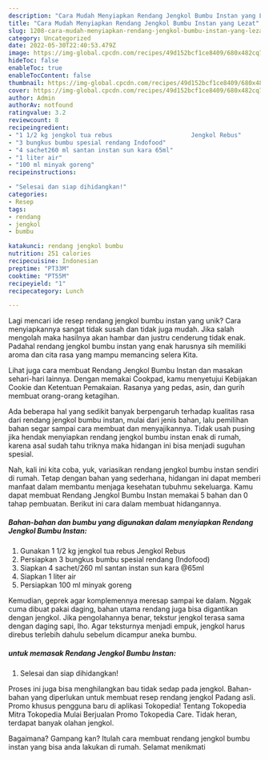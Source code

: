 ```yaml
---
description: "Cara Mudah Menyiapkan Rendang Jengkol Bumbu Instan yang Lezat"
title: "Cara Mudah Menyiapkan Rendang Jengkol Bumbu Instan yang Lezat"
slug: 1208-cara-mudah-menyiapkan-rendang-jengkol-bumbu-instan-yang-lezat
category: Uncategorized
date: 2022-05-30T22:40:53.479Z
image: https://img-global.cpcdn.com/recipes/49d152bcf1ce8409/680x482cq70/rendang-jengkol-bumbu-instan-foto-resep-utama.jpg
hideToc: false
enableToc: true
enableTocContent: false
thumbnail: https://img-global.cpcdn.com/recipes/49d152bcf1ce8409/680x482cq70/rendang-jengkol-bumbu-instan-foto-resep-utama.jpg
cover: https://img-global.cpcdn.com/recipes/49d152bcf1ce8409/680x482cq70/rendang-jengkol-bumbu-instan-foto-resep-utama.jpg
author: Admin
authorAv: notfound
ratingvalue: 3.2
reviewcount: 8
recipeingredient:
- "1 1/2 kg jengkol tua rebus                      Jengkol Rebus"
- "3 bungkus bumbu spesial rendang Indofood"
- "4 sachet260 ml santan instan sun kara 65ml"
- "1 liter air"
- "100 ml minyak goreng"
recipeinstructions:

- "Selesai dan siap dihidangkan!"
categories:
- Resep
tags:
- rendang
- jengkol
- bumbu

katakunci: rendang jengkol bumbu 
nutrition: 251 calories
recipecuisine: Indonesian
preptime: "PT33M"
cooktime: "PT55M"
recipeyield: "1"
recipecategory: Lunch

---
```





Lagi mencari ide resep rendang jengkol bumbu instan yang unik? Cara menyiapkannya sangat tidak susah dan tidak juga mudah. Jika salah mengolah maka hasilnya akan hambar dan justru cenderung tidak enak. Padahal rendang jengkol bumbu instan yang enak harusnya sih memiliki aroma dan cita rasa yang mampu memancing selera Kita.





Lihat juga cara membuat Rendang Jengkol Bumbu Instan dan masakan sehari-hari lainnya. Dengan memakai Cookpad, kamu menyetujui Kebijakan Cookie dan Ketentuan Pemakaian. Rasanya yang pedas, asin, dan gurih membuat orang-orang ketagihan.

Ada beberapa hal yang sedikit banyak berpengaruh terhadap kualitas rasa dari rendang jengkol bumbu instan, mulai dari jenis bahan, lalu pemilihan bahan segar sampai cara membuat dan menyajikannya. Tidak usah pusing jika hendak menyiapkan rendang jengkol bumbu instan enak di rumah, karena asal sudah tahu triknya maka hidangan ini bisa menjadi suguhan spesial.






Nah, kali ini kita coba, yuk, variasikan rendang jengkol bumbu instan sendiri di rumah. Tetap dengan bahan yang sederhana, hidangan ini dapat memberi manfaat dalam membantu menjaga kesehatan tubuhmu sekeluarga. Kamu dapat membuat Rendang Jengkol Bumbu Instan memakai 5 bahan dan 0 tahap pembuatan. Berikut ini cara dalam membuat hidangannya.

<!--inarticleads1-->

##### Bahan-bahan dan bumbu yang digunakan dalam menyiapkan Rendang Jengkol Bumbu Instan:

1. Gunakan 1 1/2 kg jengkol tua rebus                      Jengkol Rebus
1. Persiapkan 3 bungkus bumbu spesial rendang (Indofood)
1. Siapkan 4 sachet/260 ml santan instan sun kara @65ml
1. Siapkan 1 liter air
1. Persiapkan 100 ml minyak goreng


Kemudian, geprek agar komplemennya meresap sampai ke dalam. Nggak cuma dibuat pakai daging, bahan utama rendang juga bisa digantikan dengan jengkol. Jika pengolahannya benar, tekstur jengkol terasa sama dengan daging sapi, lho. Agar teksturnya menjadi empuk, jengkol harus direbus terlebih dahulu sebelum dicampur aneka bumbu. 

<!--inarticleads2-->

#####  untuk memasak Rendang Jengkol Bumbu Instan:


1. Selesai dan siap dihidangkan!

Proses ini juga bisa menghilangkan bau tidak sedap pada jengkol. Bahan-bahan yang diperlukan untuk membuat resep rendang jengkol Padang asli. Promo khusus pengguna baru di aplikasi Tokopedia! Tentang Tokopedia Mitra Tokopedia Mulai Berjualan Promo Tokopedia Care. Tidak heran, terdapat banyak olahan jengkol. 

Bagaimana? Gampang kan? Itulah cara membuat rendang jengkol bumbu instan yang bisa anda lakukan di rumah. Selamat menikmati

